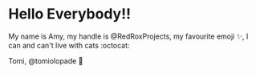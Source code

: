 # Hello Everybody!! 

My name is Amy, my handle is @RedRoxProjects, my favourite emoji :sparkles:, I can and can't live with cats :octocat:

Tomi, @tomiolopade :rocket:
